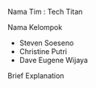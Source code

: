 Nama Tim : Tech Titan

Nama Kelompok
- Steven Soeseno
- Christine Putri
- Dave Eugene Wijaya

Brief Explanation


